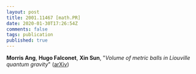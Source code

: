 ```yaml
---
layout: post
title: 2001.11467 [math.PR]
date: 2020-01-30T17:26:54Z
comments: false
tags: publication
published: true
---
```


<b>Morris Ang</b>, <b>Hugo Falconet</b>, <b>Xin Sun</b>, "<i>Volume of metric balls in Liouville quantum gravity</i>" ([arXiv](http://arxiv.org/abs/2001.11467v1))
